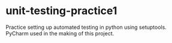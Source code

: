 # unit-testing-practice1
Practice setting up automated testing in python using setuptools.
<br>
PyCharm used in the making of this project.
